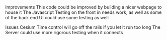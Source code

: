 Improvements
  This code could be improved by building a nicer webpage to house it
  The Javascript Testing on the front in needs work, as well as some of the back end
  UI could use some testing as well

Issues
  Cesium Time control will go off the rails if you let it run too long
  The Server could use more rigorous testing when it connects

